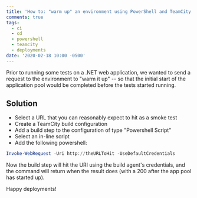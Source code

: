 ```yaml
---
title: 'How to: "warm up" an environment using PowerShell and TeamCity'
comments: true
tags:
  - ci
  - cd
  - powershell
  - teamcity
  - deployments
date: '2020-02-18 10:00 -0500'
---
```

Prior to running some tests on a .NET web application, we wanted to send a request to the environment to "warm it up" -- so that the initial start of the application pool would be completed before the tests started running.

## Solution

* Select a URL that you can reasonably expect to hit as a smoke test
* Create a TeamCity build configuration
* Add a build step to the configuration of type "Powershell Script"
* Select an in-line script
* Add the following powershell: 

```powershell
Invoke-WebRequest -Uri http://theURLToHit -UseDefaultCredentials
```

Now the build step will hit the URI using the build agent's credentials, and the command will return when the result does (with a 200 after the app pool has started up).

Happy deployments!
